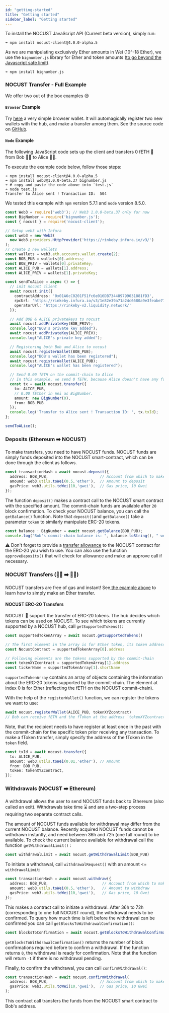 ```yaml
---
id: "getting-started"
title: "Getting started"
sidebar_label: "Getting started"
---
```


To install the NOCUST JavaScript API (Current beta version), simply run:

```text
➜ npm install nocust-client@4.0.0-alpha.5
```

As we are manipulating exclusively Ether amounts in Wei \(10^-18 Ether\), we use the `bignumber.js` library for Ether and token amounts \([to go beyond the Javascript safe limit](https://stackoverflow.com/questions/307179/what-is-javascripts-highest-integer-value-that-a-number-can-go-to-without-losin)\).


```text
➜ npm install bignumber.js
```

### NOCUST Transfer - Full Example

We offer two out of the box examples 😍

#### `Browser` Example

Try [here](https://owallet.liquidity.network) a very simple browser wallet. It will automagically register two new wallets with the hub, and make a transfer among them. See the source code on [GitHub](https://github.com/liquidity-network/liquidity-browser-app).

#### `Node` Example

The following JavaScript code sets up the client and transfers 0 fETH 🤪 from Bob 🙋‍♂️ to Alice 🙋‍♀️.

To execute the example code below, follow those steps:

```text
➜ npm install nocust-client@4.0.0-alpha.5   
➜ npm install web3@1.0.0-beta.37 bignumber.js
➜ # copy and paste the code above into `test.js`
➜ node test.js
Transfer to Alice sent ! Transaction ID:  504
```

We tested this example with `npm` version 5.7.1 and `node` version 8.5.0.

```typescript
const Web3 = require('web3'); // Web3 1.0.0-beta.37 only for now
const BigNumber = require('bignumber.js');
const { nocust } = require('nocust-client');

// Setup web3 with Infura
const web3 = new Web3(
  new Web3.providers.HttpProvider('https://rinkeby.infura.io/v3/')
);
// create 2 new wallets
const wallets = web3.eth.accounts.wallet.create(2);
const BOB_PUB = wallets[0].address;
const BOB_PRIV = wallets[0].privateKey;
const ALICE_PUB = wallets[1].address;
const ALICE_PRIV = wallets[1].privateKey;

const sendToALice = async () => {
  // init nocust client
  await nocust.init({
    contractAddress: '0x01A6cC0201F51fc6e016DB734489799031881fD3',
    rpcUrl: 'https://rinkeby.infura.io/v3/1e82e39a71a24c6680a9e3feabe71106',
    operatorUrl: 'https://rinkeby-v2.liquidity.network/'
  });

  // Add BOB & ALICE privatekeys to nocust
  await nocust.addPrivateKey(BOB_PRIV);
  console.log("BOB's private key added");
  await nocust.addPrivateKey(ALICE_PRIV);
  console.log("ALICE's private key added");

  // Registering both Bob and Alice to nocust
  await nocust.registerWallet(BOB_PUB);
  console.log("BOB's wallet has been registered");
  await nocust.registerWallet(ALICE_PUB);
  console.log("ALICE's wallet has been registered");

  // Send 0.00 fETH on the commit-chain to Alice
  // In this example, we send 0 fETH, because Alice doesn't have any funds yet, and yes, we can send 0-value commit-chain transaction, haha
  const tx = await nocust.transfer({
    to: ALICE_PUB,
    // 0.00 fEther in Wei as BigNumber.
    amount: new BigNumber(0),
    from: BOB_PUB
  });
  console.log('Transfer to Alice sent ! Transaction ID: ', tx.txId);
};

sendToALice();
```

### Deposits \(Ethereum ➡️ NOCUST\)

To make transfers, you need to have NOCUST funds. NOCUST funds are simply funds deposited into the NOCUST smart-contract, which can be done through the client as follows.

```typescript
const transactionHash = await nocust.deposit({
  address: BOB_PUB,                       // Account from which to make a deposit (its private key needs to be in the Web3 instance)
  amound: web3.utils.toWei(0.5,'ether'),  // Amount to deposit
  gasPrice: web3.utils.toWei(10,'gwei'),  // Gas price, 10 Gwei
});
```

The function `deposit()` makes a contract call to the NOCUST smart contract with the specified amount. The commit-chain funds are available after `20` block confirmation. To check your NOCUST balance, you can call the `getBalance()` function. Note that `deposit()`and `getBalance()` take a parameter `token` to similarly manipulate ERC-20 tokens.

```typescript
const balance : BigNumber = await nocust.getBalance(BOB_PUB);
console.log("Bob's commit-chain balance is: ", balance.toString(), " wei")
```

⚠️ Don't forget to provide a [transfer allowance](https://medium.com/ethex-market/erc20-approve-allow-explained-88d6de921ce9) to the NOCUST contract for the ERC-20 you wish to use. You can also use the function `approveDeposits()` that will check for allowance and make an approve call if necessary.

### NOCUST Transfers \(🙋‍♂️ ➡️ 🙋‍♀️\)

NOCUST transfers are free of gas and instant! See[ the example above](./getting-started#node-example) to learn how to simply make an Ether transfer. 

#### NOCUST ERC-20 Transfers

NOCUST 🌊 support the transfer of ERC-20 tokens. The hub decides which tokens can be used on NOCUST. To see which tokens are currently supported by a NOCUST hub, call `getSupportedTokens()`:

```typescript
const supportedTokenArray = await nocust.getSupportedTokens()

// The first element in the array is for Ether token, its token address it set to the nocust smart-contract address.
const NocustContract = supportedTokenArray[0].address

// Following elements are the tokens supported by the commit-chain 
const tokenXYZcontract = supportedTokenArray[1].address
const tickerName = supportedTokenArray[1].shortName
```

`supportedTokenArray` contains an array of objects containing the information about the ERC-20 tokens supported by the commit-chain. The element at index 0 is for Ether \(reflecting the fETH on the NOCUST commit-chain\).

With the help of the `registerWallet()` function, we can register the tokens we want to use:

```typescript
await nocust.registerWallet(ALICE_PUB, tokenXYZcontract)
// Bob can receive fETH and the fToken at the address `tokenXYZcontract`
```

Note, that the recipient needs to have register at least once in the past with the commit-chain for the specific token prior receiving any transaction. To make a fToken transfer, simply specify the address of the fToken in the `token` field.

```typescript
const txId = await nocust.transfer({
  to: ALICE_PUB,
  amount: web3.utils.toWei(0.01,'ether'), // Amount
  from: BOB_PUB,
  token: tokenXYZcontract,
});
```

### Withdrawals \(NOCUST ➡️ Ethereum\)

A withdrawal allows the user to send NOCUST funds back to Ethereum \(also called an exit\). Withdrawals take time ⌛ and are a two-step process requiring two separate contract calls.

The amount of NOCUST funds available for withdrawal may differ from the current NOCUST balance. Recently acquired NOCUST funds cannot be withdrawn instantly, and need between 36h and 72h \(one full round\) to be available. To check the current balance available for withdrawal call the function `getWithdrawalLimit()` :

```typescript
const withdrawalLimit = await nocust.getWithdrawalLimit(BOB_PUB)
```

To initiate a withdrawal, call `withdrawalRequest()` with an amount &lt;= `withdrawalLimit`:

```typescript
const transactionHash = await nocust.withdraw({
  address: BOB_PUB,                        // Account from which to make the withdrawal
  amount: web3.utils.toWei(0.5,'ether'),   // Amount to withdraw
  gasPrice: web3.utils.toWei(10,'gwei'),   // Gas price, 10 Gwei
});
```

This makes a contract call to initiate a withdrawal. After 36h to 72h \(corresponding to one full NOCUST round\), the withdrawal needs to be confirmed. To query how much time is left before the withdrawal can be confirmed you can call `getBlocksToWithdrawalConfirmation()`:

```typescript
const blocksToConfirmation = await nocust.getBlocksToWithdrawalConfirmation(BOB_PUB)
```

`getBlocksToWithdrawalConfirmation()` returns the number of block confirmations required before to confirm a withdrawal. If the function returns `0`, the withdrawal is ready for confirmation. Note that the function will return `-1` if there is no withdrawal pending.

Finally, to confirm the withdrawal, you can call `confirmWithdrawal()`:

```typescript
const transactionHash = await nocust.confirmWithdrawal(
  address: BOB_PUB,                       // Account from which to make the withdrawal
  gasPrice: web3.utils.toWei(10,'gwei'),  // Gas price, 10 Gwei
);
```

This contract call transfers the funds from the NOCUST smart contract to Bob's address.

